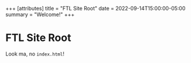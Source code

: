 +++
[attributes]
title = "FTL Site Root"
date = 2022-09-14T15:00:00-05:00
summary = "Welcome!"
+++

# FTL Site Root

Look ma, no `index.html`!